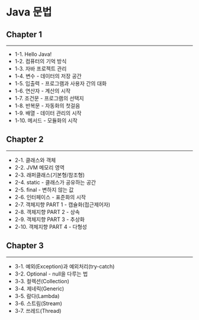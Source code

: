 # Java 문법

## Chapter 1

---

- 1-1. Hello Java!
- 1-2. 컴퓨터의 기억 방식
- 1-3. 자바 프로젝트 관리
- 1-4. 변수 - 데이터의 저장 공간
- 1-5. 입출력 - 프로그램과 사용자 간의 대화
- 1-6. 연산자 - 계산의 시작
- 1-7. 조건문 - 프로그램의 선택지
- 1-8. 반복문 - 자동화의 첫걸음
- 1-9. 배열 - 데이터 관리의 시작
- 1-10. 메서드 - 모듈화의 시작

## Chapter 2

---

- 2-1. 클래스와 객체
- 2-2. JVM 메모리 영역
- 2-3. 래퍼클래스(기본형/참조형)
- 2-4. static - 클래스가 공유하는 공간
- 2-5. final - 변하지 않는 값
- 2-6. 인터페이스 - 표준화의 시작
- 2-7. 객체지향 PART 1 - 캡슐화(접근제어자)
- 2-8. 객체지향 PART 2 - 상속
- 2-9. 객체지향 PART 3 - 추상화
- 2-10. 객체지향 PART 4 - 다형성

## Chapter 3

---

- 3-1. 예외(Exception)과 예외처리(try-catch)
- 3-2. Optional - null을 다루는 법
- 3-3. 컬렉션(Collection)
- 3-4. 제네릭(Generic)
- 3-5. 람다(Lambda)
- 3-6. 스트림(Stream)
- 3-7. 쓰레드(Thread)